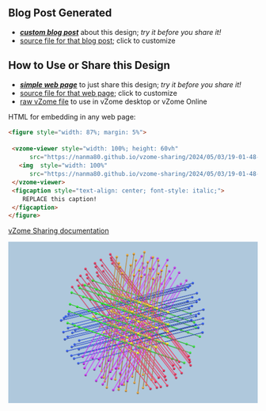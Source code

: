 
## Blog Post Generated

 - [***custom blog post***](<https://nanma80.github.io/vzome-sharing/2024/05/03/pentagon_rod_arrangements-19-01-48.html>) about this design; *try it before you share it!*
 - [source file for that blog post](<https://github.com/nanma80/vzome-sharing/edit/main/_posts/2024-05-03-pentagon_rod_arrangements-19-01-48.md>); click to customize
 


## How to Use or Share this Design

 - [***simple web page***](<https://nanma80.github.io/vzome-sharing/2024/05/03/19-01-48-pentagon_rod_arrangements/>) to just share this design; *try it before you share it!*
 - [source file for that web page](<https://github.com/nanma80/vzome-sharing/edit/main/2024/05/03/19-01-48-pentagon_rod_arrangements/index.md>); click to customize
 - [raw vZome file](<https://raw.githubusercontent.com/nanma80/vzome-sharing/main/2024/05/03/19-01-48-pentagon_rod_arrangements/pentagon_rod_arrangements.vZome>) to use in vZome desktop or vZome Online
 
 HTML for embedding in any web page:
 ```html
<figure style="width: 87%; margin: 5%">
  
  <vzome-viewer style="width: 100%; height: 60vh" 
       src="https://nanma80.github.io/vzome-sharing/2024/05/03/19-01-48-pentagon_rod_arrangements/pentagon_rod_arrangements.vZome" >
    <img  style="width: 100%"
       src="https://nanma80.github.io/vzome-sharing/2024/05/03/19-01-48-pentagon_rod_arrangements/pentagon_rod_arrangements.png" >
  </vzome-viewer>
  <figcaption style="text-align: center; font-style: italic;">
     REPLACE this caption!
  </figcaption>
</figure>

 ```

[vZome Sharing documentation](https://vzome.github.io/vzome/sharing.html#how-it-works)

![Image](<pentagon_rod_arrangements.png>)

